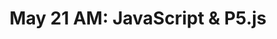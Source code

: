 ---
title: 'May 21 AM: JavaScript & P5.js'
description:
  "Let's learn JS and draw"
prev: /chapter5
next: null
type: chapter
id: 6
---